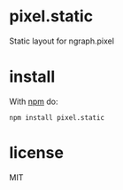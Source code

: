 # pixel.static

Static layout for ngraph.pixel

# install

With [npm](https://npmjs.org) do:

```
npm install pixel.static
```

# license

MIT
